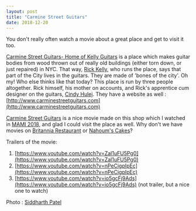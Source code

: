 ```yaml
---
layout: post
title: "Carmine Street Guitars"
date: 2018-12-20
---
```


You don't really often watch a movie about a great place and get to visit it too.

[Carmine Street Guitars- Home of Kelly Guitars](https://www.facebook.com/CarmineStreetGuitars/) is a place which makes guitar bodies from wood thrown out of really old buildings (either torn down, or just repaired) in NYC. That way, [Rick Kelly](http://www.kellyguitars.com/), who runs the place, says that part of the City lives in the guitars. They are made of 'bones of the city'. Oh my! Who else thinks like that today? This place is run by three people altogether. Rick himself, his mother on accounts, and Rick's apprentice cum designer on the guitars, [Cindy Hulej](https://www.instagram.com/cindyguitars/?hl=en). They have a website as well : [http://www.carminestreetguitars.com](http://www.carminestreetguitars.com)

[Carmine Street Guitars](https://www.imdb.com/title/tt7574126/) is a nice movie made on this shop which I watched in [MAMI 2018](http://www.mumbaifilmfestival.com/), and glad I could visit the place as well. Why don't we have movies on [Britannia Restaurant](https://www.zomato.com/mumbai/britannia-company-restaurant-fort/) or [Nahoum's Cakes](https://www.zomato.com/kolkata/nahoum-and-sons-new-market-area)?

Trailers of the movie: 
1. [https://www.youtube.com/watch?v=Zal1uFU5Pg0](https://www.youtube.com/watch?v=Zal1uFU5Pg0)
2. [https://www.youtube.com/watch?v=nPeCigpIpEc](https://www.youtube.com/watch?v=nPeCigpIpEc)
3. [https://www.youtube.com/watch?v=io5gcFj9Ads](https://www.youtube.com/watch?v=io5gcFj9Ads) (not trailer, but a nice one to watch)

Photo : [Siddharth Patel](https://www.facebook.com/siddharthpatel933)